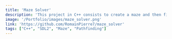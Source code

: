 ```yaml
---
title: 'Maze Solver'
description: 'This project in C++ consists to create a maze and then find the shortest path to the exit. Animated with SDL2.'
image: '/Portfolio/images/maze_solver.png'
link: 'https://github.com/RomainPierre7/maze_solver'
tags: ["C++", "SDL2", "Maze", "Pathfinding"]
---
```

